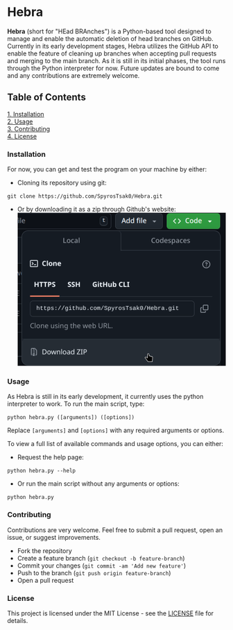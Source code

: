 # Hebra
**Hebra** (short for "HEad BRAnches") is a Python-based tool designed to manage and enable the automatic deletion of head branches on GitHub. Currently in its early development stages, Hebra utilizes the GitHub API to enable the feature of cleaning up branches when accepting pull requests and merging to the main branch. As it is still in its initial phases, the tool runs through the Python interpreter for now. Future updates are bound to come and any contributions are extremely welcome.

## Table of Contents
[1.  Installation](#installation)<br>
[2.  Usage](#usage)<br>
[3.  Contributing](#contributing)<br>
[4.  License](#license)

### Installation
For now, you can get and test the program on your machine by either:<br>

- Cloning its repository using git: 
```
git clone https://github.com/SpyrosTsak0/Hebra.git
```
- Or by downloading it as a zip through Github's website:<br>
![Downloading as a zip file](assets/readme_images/downloading_as_zip.png)

### Usage
As Hebra is still in its early development, it currently uses the python interpreter to work. To run the main script, type:
```
python hebra.py ([arguments]) ([options])
```
Replace `[arguments]` and `[options]` with any required arguments or options.

To view a full list of available commands and usage options, you can either:
- Request the help page:
```
python hebra.py --help
```
- Or run the main script without any arguments or options:
```
python hebra.py
```

### Contributing
Contributions are very welcome. Feel free to submit a pull request, open an issue, or suggest improvements.

- Fork the repository
- Create a feature branch (`git checkout -b feature-branch`)
- Commit your changes (`git commit -am 'Add new feature'`)
- Push to the branch (`git push origin feature-branch`)
- Open a pull request

### License
This project is licensed under the MIT License - see the [LICENSE](assets/LICENSE) file for details.
